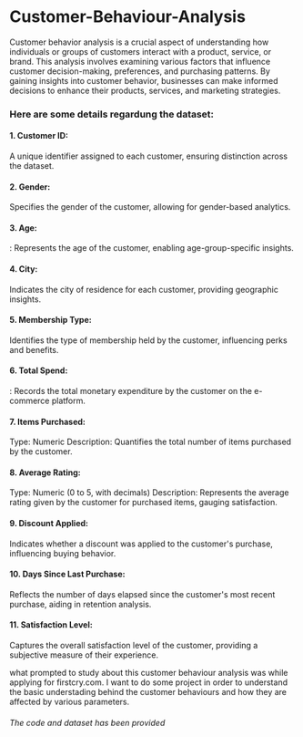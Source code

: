 # Customer-Behaviour-Analysis

Customer behavior analysis is a crucial aspect of understanding how individuals or groups of customers interact with a product, service, or brand. This analysis involves examining various factors that influence customer decision-making, preferences, and purchasing patterns. By gaining insights into customer behavior, businesses can make informed decisions to enhance their products, services, and marketing strategies.


### Here are some details regardung the dataset:

#### 1. Customer ID: 
A unique identifier assigned to each customer, ensuring distinction across the dataset.

#### 2. Gender:

 Specifies the gender of the customer, allowing for gender-based analytics.

#### 3. Age:

: Represents the age of the customer, enabling age-group-specific insights.

#### 4. City:

 Indicates the city of residence for each customer, providing geographic insights.

#### 5. Membership Type:

 Identifies the type of membership held by the customer, influencing perks and benefits.

#### 6. Total Spend:

: Records the total monetary expenditure by the customer on the e-commerce platform.

#### 7. Items Purchased:

Type: Numeric
Description: Quantifies the total number of items purchased by the customer.

#### 8. Average Rating:

Type: Numeric (0 to 5, with decimals)
Description: Represents the average rating given by the customer for purchased items, gauging satisfaction.

#### 9. Discount Applied:

 Indicates whether a discount was applied to the customer's purchase, influencing buying behavior.

#### 10. Days Since Last Purchase:

 Reflects the number of days elapsed since the customer's most recent purchase, aiding in retention analysis.

#### 11. Satisfaction Level:
 Captures the overall satisfaction level of the customer, providing a subjective measure of their experience.


 what prompted to study about this customer behaviour analysis was while applying for firstcry.com. I want to do some project in order to understand the basic understading behind the customer behaviours and how they are affected by various parameters.

 ###### The code and dataset has been provided

